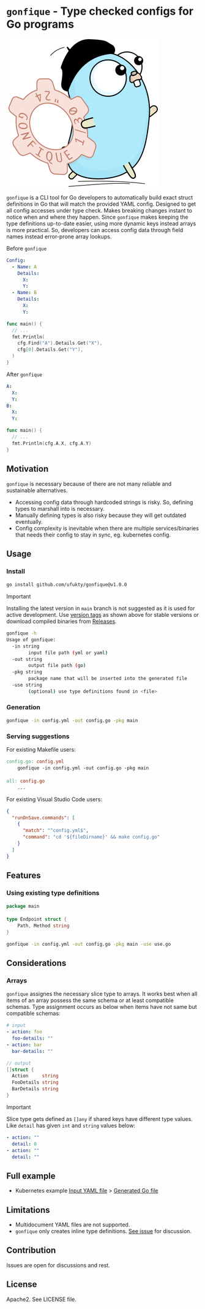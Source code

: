 # `gonfique` - Type checked configs for Go programs

![Gonfique logo](assets/Gonfique@400w.png)

`gonfique` is a CLI tool for Go developers to automatically build exact struct definitions in Go that will match the provided YAML config. Designed to get all config accesses under type check. Makes breaking changes instant to notice when and where they happen. Since `gonfique` makes keeping the type definitions up-to-date easier, using more dynamic keys instead arrays is more practical. So, developers can access config data through field names instead error-prone array lookups.

Before `gonfique`

```yaml
Config:
  - Name: A
    Details:
      X:
      Y:
  - Name: B
    Details:
      X:
      Y:
```

```go
func main() {
  // ...
  fmt.Println(
    cfg.Find("A").Details.Get("X"),
    cfg[0].Details.Get("Y"),
  )
}
```

After `gonfique`

```yaml
A:
  X:
  Y:
B:
  X:
  Y:
```

```go
func main() {
  // ...
  fmt.Println(cfg.A.X, cfg.A.Y)
}
```

## Motivation

`gonfique` is necessary because of there are not many reliable and sustainable alternatives.

-   Accessing config data through hardcoded strings is risky. So, defining types to marshall into is necessary.
-   Manually defining types is also risky because they will get outdated eventually.
-   Config complexity is inevitable when there are multiple services/binaries that needs their config to stay in sync, eg. kubernetes config.

## Usage

### Install

```sh
go install github.com/ufukty/gonfique@v1.0.0
```

> [!IMPORTANT]
> Installing the latest version in `main` branch is not suggested as it is used for active development. Use [version tags](https://github.com/ufukty/gonfique/tags) as shown above for stable versions or download compiled binaries from [Releases](https://github.com/ufukty/gonfique/releases).

```sh
gonfique -h
Usage of gonfique:
  -in string
        input file path (yml or yaml)
  -out string
        output file path (go)
  -pkg string
        package name that will be inserted into the generated file
  -use string
        (optional) use type definitions found in <file>
```

### Generation

```sh
gonfique -in config.yml -out config.go -pkg main
```

### Serving suggestions

For existing Makefile users:

```Makefile
config.go: config.yml
    gonfique -in config.yml -out config.go -pkg main

all: config.go
    ...
```

For existing Visual Studio Code users:

```json
{
  "runOnSave.commands": [
    {
      "match": "^config.yml$",
      "command": "cd '${fileDirname}' && make config.go"
    }
  ]
}
```

## Features

### Using existing type definitions

```go
package main

type Endpoint struct {
    Path, Method string
}
```

```sh
gonfique -in config.yml -out config.go -pkg main -use use.go
```

## Considerations

### Arrays

`gonfique` assignes the necessary slice type to arrays. It works best when all items of an array possess the same schema or at least compatible schemas. Type assignment occurs as below when items have not same but compatible schemas:

```yaml
# input
- action: foo 
  foo-details: ""
- action: bar 
  bar-details: ""
```

```go
// output
[]struct {
  Action     string
  FooDetails string
  BarDetails string
}
```

> [!IMPORTANT]
> Slice type gets defined as `[]any` if shared keys have different type values. Like `detail` has given `int` and `string` values below:
> ```yaml
> - action: ""
>   detail: 0
> - action: ""
>   detail: ""
> ```


## Full example

-   Kubernetes example [Input YAML file](/examples/k8s/input.yml) > [Generated Go file](/examples/k8s/output.go)

## Limitations

-   Multidocument YAML files are not supported.
-   `gonfique` only creates inline type definitions. [See issue](issues/1) for discussion.


## Contribution

Issues are open for discussions and rest.

## License

Apache2. See LICENSE file.

